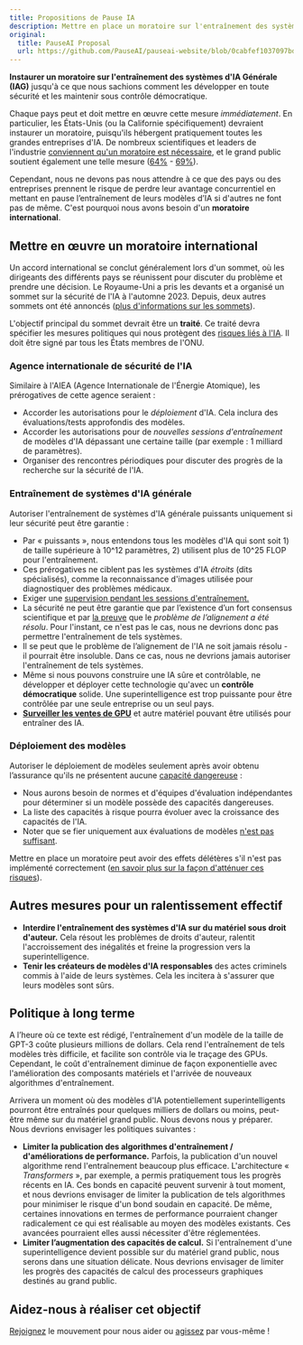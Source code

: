 ```yaml
---
title: Propositions de Pause IA
description: Mettre en place un moratoire sur l'entraînement des systèmes d'IA Générale (IAG), interdire l'entraînement des systèmes d'IA sur du matériel sous droit d'auteur, tenir les créateurs de modèles d'IA responsables.
original:
  title: PauseAI Proposal
  url: https://github.com/PauseAI/pauseai-website/blob/0cabfef1037097bd7a99f4fddd1bcd73abbe6760/src/posts/proposal.md
---
```


**Instaurer un moratoire sur l'entraînement des systèmes d'IA Générale (IAG)** jusqu'à ce que nous sachions comment les développer en toute sécurité et les maintenir sous contrôle démocratique.

Chaque pays peut et doit mettre en œuvre cette mesure _immédiatement_. En particulier, les États-Unis (ou la Californie spécifiquement) devraient instaurer un moratoire, puisqu'ils hébergent pratiquement toutes les grandes entreprises d'IA. De nombreux scientifiques et leaders de l'industrie [conviennent qu'un moratoire est nécessaire](https://futureoflife.org/open-letter/pause-giant-ai-experiments/), et le grand public soutient également une telle mesure ([64%](https://www.campaignforaisafety.org/usa-ai-x-risk-perception-tracker/) - [69%](https://today.yougov.com/topics/technology/survey-results/daily/2023/04/03/ad825/2)).

Cependant, nous ne devons pas nous attendre à ce que des pays ou des entreprises prennent le risque de perdre leur avantage concurrentiel en mettant en pause l’entraînement de leurs modèles d’IA si d'autres ne font pas de même. C'est pourquoi nous avons besoin d'un **moratoire** **international**.

## Mettre en œuvre un moratoire international

Un accord international se conclut généralement lors d'un sommet, où les dirigeants des différents pays se réunissent pour discuter du problème et prendre une décision. Le Royaume-Uni a pris les devants et a organisé un sommet sur la sécurité de l'IA à l'automne 2023. Depuis, deux autres sommets ont été annoncés ([plus d'informations sur les sommets](https://pauseai.info/summit)).

L'objectif principal du sommet devrait être un **traité**. Ce traité devra spécifier les mesures politiques qui nous protègent des [risques liés à l'IA](/dangers). Il doit être signé par tous les États membres de l'ONU.

### Agence internationale de sécurité de l'IA

Similaire à l'AIEA (Agence Internationale de l'Énergie Atomique), les prérogatives de cette agence seraient :

- Accorder les autorisations pour le _déploiement_ d'IA. Cela inclura des évaluations/tests approfondis des modèles.
- Accorder les autorisations pour de _nouvelles sessions d'entraînement_ de modèles d'IA dépassant une certaine taille (par exemple : 1 milliard de paramètres).
- Organiser des rencontres périodiques pour discuter des progrès de la recherche sur la sécurité de l'IA.

### Entraînement de systèmes d'IA générale

Autoriser l'entraînement de systèmes d'IA générale puissants uniquement si leur sécurité peut être garantie :

- Par « puissants », nous entendons tous les modèles d'IA qui sont soit 1) de taille supérieure à 10^12 paramètres, 2) utilisent plus de 10^25 FLOP pour l'entraînement.
- Ces prérogatives ne ciblent pas les systèmes d'IA _étroits_ (dits spécialisés), comme la reconnaissance d'images utilisée pour diagnostiquer des problèmes médicaux.
- Exiger une [supervision pendant les sessions d'entraînement.](https://www.alignmentforum.org/posts/Zfk6faYvcf5Ht7xDx/compute-thresholds-proposed-rules-to-mitigate-risk-of-a-lab)
- La sécurité ne peut être garantie que par l’existence d’un fort consensus scientifique et par [la preuve](https://arxiv.org/abs/2309.01933) que le _problème de l’alignement a été résolu_. Pour l'instant, ce n'est pas le cas, nous ne devrions donc pas permettre l'entraînement de tels systèmes.
- Il se peut que le problème de l’alignement de l'IA ne soit jamais résolu - il pourrait être insoluble. Dans ce cas, nous ne devrions jamais autoriser l'entraînement de tels systèmes.
- Même si nous pouvons construire une IA sûre et contrôlable, ne développer et déployer cette technologie qu'avec un **contrôle démocratique** solide. Une superintelligence est trop puissante pour être contrôlée par une seule entreprise ou un seul pays.
- **[Surveiller les ventes de GPU](https://arxiv.org/abs/2303.11341)** et autre matériel pouvant être utilisés pour entraîner des IA.

### Déploiement des modèles

Autoriser le déploiement de modèles seulement après avoir obtenu l’assurance qu'ils ne présentent aucune [capacité dangereuse](https://pauseai.info/dangerous-capabilities) :

- Nous aurons besoin de normes et d'équipes d'évaluation indépendantes pour déterminer si un modèle possède des capacités dangereuses.
- La liste des capacités à risque pourra évoluer avec la croissance des capacités de l'IA.
- Noter que se fier uniquement aux évaluations de modèles [n'est pas suffisant](https://pauseai.info/4-levels-of-ai-regulation).

Mettre en place un moratoire peut avoir des effets délétères s'il n'est pas implémenté correctement ([en savoir plus sur la façon d'atténuer ces risques](https://pauseai.info/mitigating-pause-failures)).

## **Autres mesures pour un ralentissement effectif**

- **Interdire l'entraînement des systèmes d'IA sur du matériel sous droit d'auteur.** Cela résout les problèmes de droits d'auteur, ralentit l'accroissement des inégalités et freine la progression vers la superintelligence.
- **Tenir les créateurs de modèles d'IA responsables** des actes criminels commis à l'aide de leurs systèmes. Cela les incitera à s'assurer que leurs modèles sont sûrs.

## **Politique à long terme**

A l’heure où ce texte est rédigé, l'entraînement d'un modèle de la taille de GPT-3 coûte plusieurs millions de dollars. Cela rend l'entraînement de tels modèles très difficile, et facilite son contrôle via le traçage des GPUs. Cependant, le coût d'entraînement diminue de façon exponentielle avec l'amélioration des composants matériels et l'arrivée de nouveaux algorithmes d'entraînement.

Arrivera un moment où des modèles d'IA potentiellement superintelligents pourront être entraînés pour quelques milliers de dollars ou moins, peut-être même sur du matériel grand public. Nous devons nous y préparer. Nous devrions envisager les politiques suivantes :

- **Limiter la publication des algorithmes d'entraînement / d'améliorations de performance.** Parfois, la publication d'un nouvel algorithme rend l'entraînement beaucoup plus efficace. L'architecture « _Transformers_ », par exemple, a permis pratiquement tous les progrès récents en IA. Ces bonds en capacité peuvent survenir à tout moment, et nous devrions envisager de limiter la publication de tels algorithmes pour minimiser le risque d'un bond soudain en capacité. De même, certaines innovations en termes de performance pourraient changer radicalement ce qui est réalisable au moyen des modèles existants. Ces avancées pourraient elles aussi nécessiter d'être réglementées.
- **Limiter l’augmentation des capacités de calcul.** Si l'entraînement d'une superintelligence devient possible sur du matériel grand public, nous serons dans une situation délicate. Nous devrions envisager de limiter les progrès des capacités de calcul des processeurs graphiques destinés au grand public.

## **Aidez-nous à réaliser cet objectif**

[Rejoignez](/nous-rejoindre) le mouvement pour nous aider ou [agissez](/agir) par vous-même !
